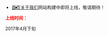 <ul class="nav">
	<li><a href="/lifeblog">首页</a></li>
	<li><a href="/lifeblog/about">关于我们</a></li>
</ul>
网站构建中即将上线，敬请期待！

<b style="color:red">上线时间：</b>

2017年4月下旬

<script>
var btn=document.querySelector('.fork');
btn.innerHTML="<strong>欢迎来到前端攻城狮城堡</strong>";
btn.style.display='block';
btn.href='https://llylife.github.io/lifeblog/';
setTimeout(function(){
document.querySelector('footer').innerHTML="CopyRight(@)2017"
},200)
</script>
<style>
.nav{
	padding-left:20px;
}
.nav li{
	float:left;
}
</style>